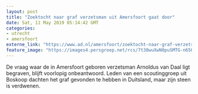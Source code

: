 ```yaml
---
layout: post
title: "Zoektocht naar graf verzetsman uit Amersfoort gaat door"
date: Sat, 11 May 2019 05:14:42 GMT
categories: 
- utrecht 
- amersfoort 
externe_link: "https://www.ad.nl/amersfoort/zoektocht-naar-graf-verzetsman-uit-amersfoort-gaat-door~a3b74f17/"
feature_image: "https://images4.persgroep.net/rcs/7t38wuXwN0puSMTG-n65QG48d0Y/diocontent/145636420/_fitwidth/400/?appId=21791a8992982cd8da851550a453bd7f&quality=0.7"
---
```


De vraag waar de in Amersfoort geboren verzetsman Arnoldus van Daal ligt begraven, blijft voorlopig onbeantwoord. Leden van een scoutinggroep uit Boskoop dachten het graf gevonden te hebben in Duitsland, maar zijn steen is verdwenen.
